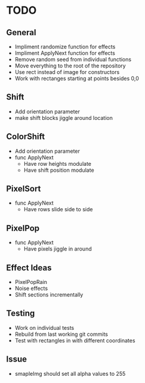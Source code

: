 # TODO

## General
- Impliment randomize function for effects
- Impliment ApplyNext function for effects
- Remove random seed from individual functions
- Move everything to the root of the repository
- Use rect instead of image for constructors
- Work with rectanges starting at points besides 0,0

## Shift
- Add orientation parameter
- make shift blocks jiggle around location

## ColorShift
- Add orientation parameter
- func ApplyNext
    - Have row heights modulate
    - Have shift position modulate

## PixelSort
- func ApplyNext
    - Have rows slide side to side

## PixelPop
- func ApplyNext
    - Have pixels jiggle in around

## Effect Ideas
- PixelPopRain
- Noise effects
- Shift sections incrementally

## Testing
- Work on individual tests
- Rebuild from last working git commits
- Test with rectangles in with different coordinates

## Issue
- smapleImg should set all alpha values to 255  
